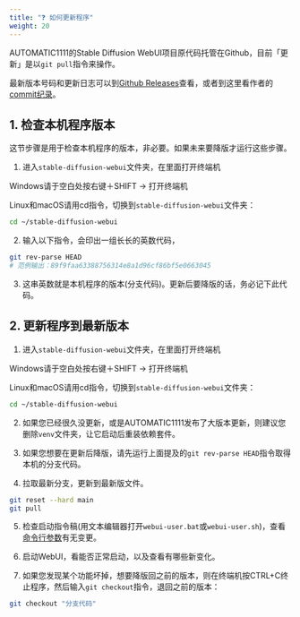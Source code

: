 ```yaml
---
title: "❓ 如何更新程序"
weight: 20
---
```


AUTOMATIC1111的Stable Diffusion WebUI项目原代码托管在Github，目前「更新」是以`git pull`指令来操作。

最新版本号码和更新日志可以到[Github Releases](https://github.com/AUTOMATIC1111/stable-diffusion-webui/releases)查看，或者到这里看作者的[commit纪录](https://github.com/AUTOMATIC1111/stable-diffusion-webui/commits)。

## 1. 检查本机程序版本

这节步骤是用于检查本机程序的版本，非必要。如果未来要降版才运行这些步骤。

1. 进入`stable-diffusion-webui`文件夹，在里面打开终端机

Windows请于空白处按右键＋SHIFT → 打开终端机

Linux和macOS请用cd指令，切换到`stable-diffusion-webui`文件夹：
```bash
cd ~/stable-diffusion-webui
```

2. 输入以下指令，会印出一组长长的英数代码，
```bash
git rev-parse HEAD
# 范例输出：89f9faa63388756314e8a1d96cf86bf5e0663045
```

3. 这串英数就是本机程序的版本(分支代码)。更新后要降版的话，务必记下此代码。


## 2. 更新程序到最新版本

1. 进入`stable-diffusion-webui`文件夹，在里面打开终端机

Windows请于空白处按右键＋SHIFT → 打开终端机

Linux和macOS请用cd指令，切换到`stable-diffusion-webui`文件夹：
```bash
cd ~/stable-diffusion-webui
```

2. 如果您已经很久没更新，或是AUTOMATIC1111发布了大版本更新，则建议您删除`venv`文件夹，让它启动后重装依赖套件。

3. 如果您想要在更新后降版，请先运行上面提及的`git rev-parse HEAD`指令取得本机的分支代码。

4. 拉取最新分支，更新到最新版文件。
```bash
git reset --hard main
git pull
```

5. 检查启动指令稿(用文本编辑器打开`webui-user.bat`或`webui-user.sh`)，查看[命令行参数](https://ivonblog.com/posts/stable-diffusion-webui-manuals/installation/command-line-arguments-and-settings/)有无变更。

6. 启动WebUI，看能否正常启动，以及查看有哪些新变化。

7. 如果您发现某个功能坏掉，想要降版回之前的版本，则在终端机按CTRL+C终止程序，然后输入`git checkout`指令，退回之前的版本：
```bash
git checkout "分支代码"
```
